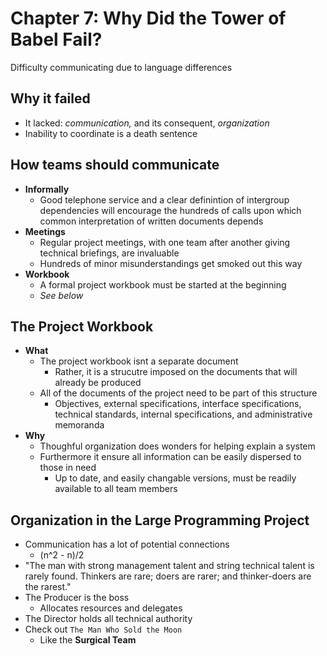 # Chapter 7: Why Did the Tower of Babel Fail?

Difficulty communicating due to language differences

## Why it failed

* It lacked: *communication,* and its consequent, *organization*
* Inability to coordinate is a death sentence

## How teams should communicate

* **Informally**
  * Good telephone service and a clear definintion of intergroup dependencies will encourage the hundreds of calls upon which common interpretation of written documents depends
* **Meetings**
  * Regular project meetings, with one team after another giving technical briefings, are invaluable
  * Hundreds of minor misunderstandings get smoked out this way
* **Workbook**
  * A formal project workbook must be started at the beginning
  * *See below*

## The Project Workbook

* **What**
  * The project workbook isnt a separate document
    * Rather, it is a strucutre imposed on the documents that will already be produced
  * All of the documents of the project need to be part of this structure
    * Objectives, external specifications, interface specifications, technical standards, internal specifications, and administrative memoranda
* **Why**
  * Thoughful organization does wonders for helping explain a system
  * Furthermore it ensure all information can be easily dispersed to those in need
    * Up to date, and easily changable versions, must be readily available to all team members

## Organization in the Large Programming Project

* Communication has a lot of potential connections
  * (n^2 - n)/2
* "The man with strong management talent and string technical talent is rarely found. Thinkers are rare; doers are rarer; and thinker-doers are the rarest."
* The Producer is the boss
  * Allocates resources and delegates
* The Director holds all technical authority
* Check out `The Man Who Sold the Moon`
  * Like the **Surgical Team**
